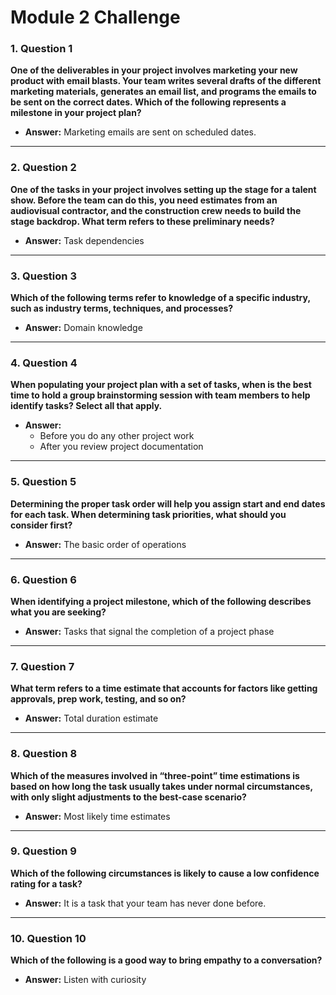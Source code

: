 # Module 2 Challenge


### 1. **Question 1**  
**One of the deliverables in your project involves marketing your new product with email blasts. Your team writes several drafts of the different marketing materials, generates an email list, and programs the emails to be sent on the correct dates. Which of the following represents a milestone in your project plan?**

- **Answer:** Marketing emails are sent on scheduled dates.

---

### 2. **Question 2**  
**One of the tasks in your project involves setting up the stage for a talent show. Before the team can do this, you need estimates from an audiovisual contractor, and the construction crew needs to build the stage backdrop. What term refers to these preliminary needs?**

- **Answer:** Task dependencies

---

### 3. **Question 3**  
**Which of the following terms refer to knowledge of a specific industry, such as industry terms, techniques, and processes?**

- **Answer:** Domain knowledge

---

### 4. **Question 4**  
**When populating your project plan with a set of tasks, when is the best time to hold a group brainstorming session with team members to help identify tasks? Select all that apply.**

- **Answer:**
  - Before you do any other project work
  - After you review project documentation

---

### 5. **Question 5**  
**Determining the proper task order will help you assign start and end dates for each task. When determining task priorities, what should you consider first?**

- **Answer:** The basic order of operations

---

### 6. **Question 6**  
**When identifying a project milestone, which of the following describes what you are seeking?**

- **Answer:** Tasks that signal the completion of a project phase

---

### 7. **Question 7**  
**What term refers to a time estimate that accounts for factors like getting approvals, prep work, testing, and so on?**

- **Answer:** Total duration estimate

---

### 8. **Question 8**  
**Which of the measures involved in “three-point” time estimations is based on how long the task usually takes under normal circumstances, with only slight adjustments to the best-case scenario?**

- **Answer:** Most likely time estimates

---

### 9. **Question 9**  
**Which of the following circumstances is likely to cause a low confidence rating for a task?**

- **Answer:** It is a task that your team has never done before.

---

### 10. **Question 10**  
**Which of the following is a good way to bring empathy to a conversation?**

- **Answer:** Listen with curiosity
